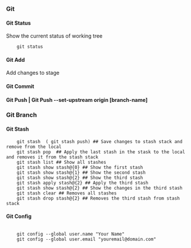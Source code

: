 ### Git

#### Git Status

Show the current status of working tree

```shell
    git status
```

#### Git Add

Add changes to stage

#### Git Commit

#### Git Push | Git Push --set-upstream origin [branch-name]

### Git Branch

#### Git Stash

```shell
    git stash  ( git stash push) ## Save changes to stash stack and remove from the local
    git stash pop  ## Apply the last stash in the stask to the local and removes it from the stash stack
    git stash list ## Show all stashes
    git stash show stash@{0} ## Show the first stash
    git stash show stash@{1} ## Show the second stash
    git stash show stash@{2} ## Show the third stash
    git stash apply stash@{2} ## Apply the third stash
    git stash show stash@{2} ## Show the changes in the third stash
    git stash clear ## Removes all stashes
    git stash drop stash@{2} ## Removes the third stash from stash stack
```

#### Git Config

```shell

    git config --global user.name "Your Name"
    git config --global user.email "youremail@domain.com"


```

